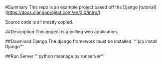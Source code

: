 #Summary
This repo is an example project based off
the Django [tutorial]
(https://docs.djangoproject.com/en/2.0/intro/)

Source code is all mostly copied.

##Description
This project is a polling web application.

##Download Django
The django framework must be installed:
'''pip install Django'''

##Run Server
'''python maanage.py runserver'''

